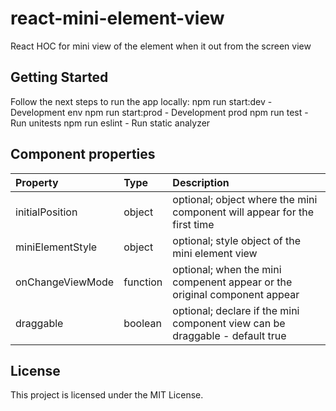 # react-mini-element-view
React HOC for mini view of the element when it out from the screen view

## Getting Started

Follow the next steps to run the app locally:
npm run start:dev - Development env
npm run start:prod - Development prod
npm run test - Run unitests 
npm run eslint - Run static analyzer 


## Component properties

Property        |       Type         |       Description
:---------------|:-------------------|:--------------------------------
initialPosition | object  | optional; object where the mini component will appear for the first time
miniElementStyle | object  | optional; style object of the mini element view
onChangeViewMode | function  | optional; when the mini compenent appear or the original component appear
draggable | boolean  | optional; declare if the mini component view can be draggable - default true

## License

This project is licensed under the MIT License.